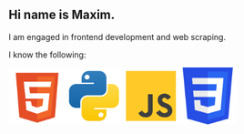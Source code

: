 ## Hi name is Maxim.

I am engaged in frontend development and web scraping.

I know the following:

<img width="100" src="https://github.com/maksimkaJCHK/maksimkaJCHK/blob/main/img/icons/html-5.svg" /><img width="100" src="https://github.com/maksimkaJCHK/maksimkaJCHK/blob/main/img/icons/python.svg" /><img width="100" src="https://github.com/maksimkaJCHK/maksimkaJCHK/blob/main/img/icons/js.svg" /><img width="100" src="https://github.com/maksimkaJCHK/maksimkaJCHK/blob/main/img/icons/css3.svg" />
